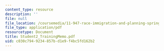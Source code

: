 ```yaml
---
content_type: resource
description: ''
file: null
file_location: /coursemedia/11-947-race-immigration-and-planning-spring-2005/c030c7949234857bd1e9f4bc5fd162b2_Student2_TrainingMemo.pdf
file_type: application/pdf
resourcetype: Document
title: Student2_TrainingMemo.pdf
uid: c030c794-9234-857b-d1e9-f4bc5fd162b2
---
```

